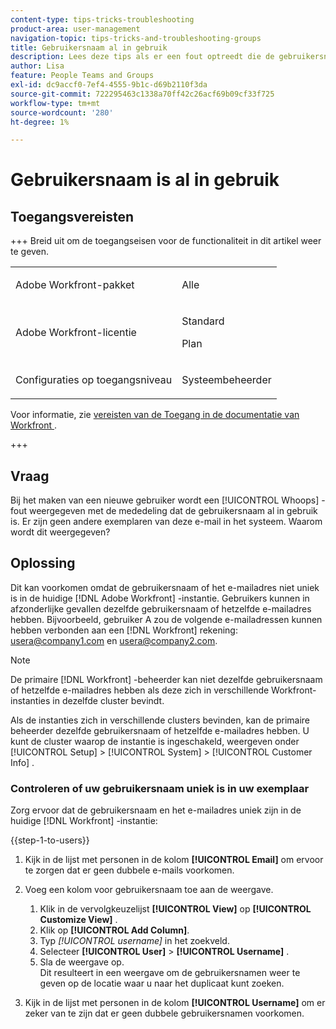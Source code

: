```yaml
---
content-type: tips-tricks-troubleshooting
product-area: user-management
navigation-topic: tips-tricks-and-troubleshooting-groups
title: Gebruikersnaam al in gebruik
description: Lees deze tips als er een fout optreedt die de gebruikersnaam al gebruikt.
author: Lisa
feature: People Teams and Groups
exl-id: dc9accf0-7ef4-4555-9b1c-d69b2110f3da
source-git-commit: 722295463c1338a70ff42c26acf69b09cf33f725
workflow-type: tm+mt
source-wordcount: '280'
ht-degree: 1%

---
```


# Gebruikersnaam is al in gebruik

## Toegangsvereisten

+++ Breid uit om de toegangseisen voor de functionaliteit in dit artikel weer te geven.

<table style="table-layout:auto">
 <col> 
 <col>
 <tbody> 
  <tr> 
   <td>Adobe Workfront-pakket</td> 
   <td><p>Alle</p></td> 
  </tr> 
  <tr> 
   <td>Adobe Workfront-licentie</td> 
   <td>
   <p>Standard</p>
   <p>Plan</p></td>
  </tr> 
  <tr> 
   <td>Configuraties op toegangsniveau</td> 
   <td><p>Systeembeheerder</p> </td> 
  </tr> 
 </tbody> 
</table>

Voor informatie, zie [&#x200B; vereisten van de Toegang in de documentatie van Workfront &#x200B;](/help/quicksilver/administration-and-setup/add-users/access-levels-and-object-permissions/access-level-requirements-in-documentation.md).

+++

## Vraag

Bij het maken van een nieuwe gebruiker wordt een [!UICONTROL Whoops] -fout weergegeven met de mededeling dat de gebruikersnaam al in gebruik is. Er zijn geen andere exemplaren van deze e-mail in het systeem. Waarom wordt dit weergegeven?

## Oplossing

Dit kan voorkomen omdat de gebruikersnaam of het e-mailadres niet uniek is in de huidige [!DNL Adobe Workfront] -instantie. Gebruikers kunnen in afzonderlijke gevallen dezelfde gebruikersnaam of hetzelfde e-mailadres hebben. Bijvoorbeeld, gebruiker A zou de volgende e-mailadressen kunnen hebben verbonden aan een [!DNL Workfront] rekening: usera@company1.com en usera@company2.com.

>[!NOTE]
>
>De primaire [!DNL Workfront] -beheerder kan niet dezelfde gebruikersnaam of hetzelfde e-mailadres hebben als deze zich in verschillende Workfront-instanties in dezelfde cluster bevindt.
>
>Als de instanties zich in verschillende clusters bevinden, kan de primaire beheerder dezelfde gebruikersnaam of hetzelfde e-mailadres hebben. U kunt de cluster waarop de instantie is ingeschakeld, weergeven onder [!UICONTROL Setup] > [!UICONTROL System] > [!UICONTROL Customer Info] .

### Controleren of uw gebruikersnaam uniek is in uw exemplaar

Zorg ervoor dat de gebruikersnaam en het e-mailadres uniek zijn in de huidige [!DNL Workfront] -instantie:

{{step-1-to-users}}

1. Kijk in de lijst met personen in de kolom **[!UICONTROL Email]** om ervoor te zorgen dat er geen dubbele e-mails voorkomen.
1. Voeg een kolom voor gebruikersnaam toe aan de weergave.

   1. Klik in de vervolgkeuzelijst **[!UICONTROL View]** op **[!UICONTROL Customize View]** .
   1. Klik op **[!UICONTROL Add Column]**.
   1. Typ *[!UICONTROL username]* in het zoekveld.
   1. Selecteer **[!UICONTROL User]** > **[!UICONTROL Username]** .
   1. Sla de weergave op.\
      Dit resulteert in een weergave om de gebruikersnamen weer te geven op de locatie waar u naar het duplicaat kunt zoeken.

1. Kijk in de lijst met personen in de kolom **[!UICONTROL Username]** om er zeker van te zijn dat er geen dubbele gebruikersnamen voorkomen.
